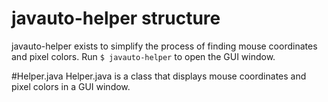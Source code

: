 javauto-helper structure
========================
javauto-helper exists to simplify the process of finding mouse
coordinates and pixel colors. Run `$ javauto-helper` to open
the GUI window.

#Helper.java
Helper.java is a class that displays mouse coordinates and pixel
colors in a GUI window.
